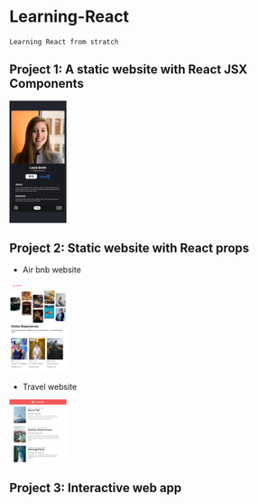 # Learning-React
```
Learning React from stratch
```
## Project 1: A static website with React JSX Components
<div align-items="center">
   <img src="images/Project1-demo.PNG" width="20%">
</div>

## Project 2: Static website with React props 
* Air bnb website
<img src="images/Project2-demo1.PNG" width="20%">

* Travel website
<img src="images/Project2-demo2.PNG" width="20%">

## Project 3: Interactive web app
